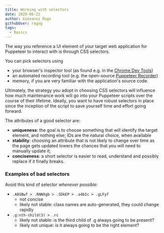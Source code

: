 ```yaml
---
title: Working with selectors
date: 2020-06-22
author: Giovanni Rago
githubUser: ragog
tags: 
  - Basics
---
```


The way you reference a UI element of your target web application for Puppeteer to interact with is through CSS selectors.

You can pick selectors using

- your browser's inspector tool (as found e.g. in the [Chrome Dev Tools](https://developers.google.com/web/tools/chrome-devtools/dom))
- an automated recording tool (e.g. the open-source [Puppeteer Recorder](https://github.com/checkly/puppeteer-recorder))
- memory, if you are very familiar with the application's source code.

Ultimately, the strategy you adopt in choosing CSS selectors will influence how much maintenance work will go into your Puppeteer scripts over the course of their lifetime. Ideally, you want to have robust selectors in place since the inception of the script to save yourself time and effort going forward.

The attributes of a good selector are:

- **uniqueness**: the goal is to choose something that will identify the target element, and nothing else; IDs are the natural choice, when available
- **stability**: choosing an attribute that is not likely to change over time as the page gets updated lowers the chances that you will need to manually update it;
- **conciseness**: a short selector is easier to read, understand and possibly replace if it finally breaks.

### Examples of bad selectors

Avoid this kind of selector *whenever possible:*

- `.A8SBwf > .RNNXgb > .SDkEP > .a4bIc > .gLFyf`
    - not concise
    - likely not stable: class names are auto-generated, they could change rapidly
- `.g:nth-child(3) > .rc`
    - likely not stable: is the third child of .g always going to be present?
    - likely not unique: is it always going to be the right element?